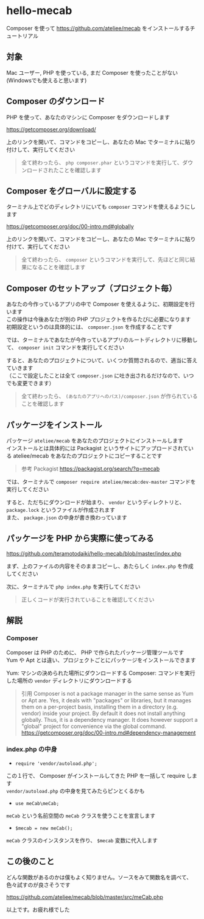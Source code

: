 # hello-mecab

Composer を使って https://github.com/ateliee/mecab をインストールするチュートリアル

## 対象

Mac ユーザー, PHP を使っている, まだ Composer を使ったことがない  
(Windowsでも使えると思います)

## Composer のダウンロード

PHP を使って、あなたのマシンに Composer をダウンロードします

https://getcomposer.org/download/

上のリンクを開いて、コマンドをコピーし、あなたの Mac でターミナルに貼り付けして、実行してください

> 全て終わったら、 `php composer.phar` というコマンドを実行して、ダウンロードされたことを確認します

## Composer をグローバルに設定する

ターミナル上でどのディレクトリにいても `composer` コマンドを使えるようにします

https://getcomposer.org/doc/00-intro.md#globally

上のリンクを開いて、コマンドをコピーし、あなたの Mac でターミナルに貼り付けて、実行してください

> 全て終わったら、 `composer` というコマンドを実行して、先ほどと同じ結果になることを確認します

## Composer のセットアップ（プロジェクト毎）

あなたの今作っているアプリの中で Composer を使えるように、初期設定を行います  
この操作は今後あなたが別の PHP プロジェクトを作るたびに必要になります  
初期設定というのは具体的には、 `composer.json` を作成することです  

では、ターミナルであなたが今作っているアプリのルートディレクトリに移動して、 `composer init` コマンドを実行してください

すると、あなたのプロジェクトについて、いくつか質問されるので、適当に答えていきます  
（ここで設定したことは全て `composer.json` に吐き出されるだけなので、いつでも変更できます）

> 全て終わったら、 `(あなたのアプリへのパス)/composer.json` が作られていることを確認します

## パッケージをインストール

パッケージ `ateliee/mecab` をあなたのプロジェクトにインストールします  
インストールとは具体的には Packagist というサイトにアップロードされている ateliee/mecab をあなたのプロジェクトにコピーすることです  
> 参考 Packagist
> https://packagist.org/search/?q=mecab

では、ターミナルで `composer require ateliee/mecab:dev-master` コマンドを実行してください

すると、ただちにダウンロードが始まり、 `vendor` というディレクトリと、 `package.lock` というファイルが作成されます  
また、 `package.json` の中身が書き換わっています

## パッケージを PHP から実際に使ってみる

https://github.com/teramotodaiki/hello-mecab/blob/master/index.php

まず、上のファイルの内容をそのままコピーし、あたらしく `index.php` を作成してください

次に、ターミナルで `php index.php` を実行してください

> 正しくコードが実行されていることを確認してください

## 解説

### Composer

Composer は PHP のために、 PHP で作られたパッケージ管理ツールです  
Yum や Apt とは違い、プロジェクトごとにパッケージをインストールできます

Yum: マシンの決められた場所にダウンロードする
Composer: コマンドを実行した場所の `vendor` ディレクトリにダウンロードする

> 引用
> Composer is not a package manager in the same sense as Yum or Apt are. Yes, it deals with "packages" or libraries, but it manages them on a per-project basis, installing them in a directory (e.g. vendor) inside your project. By default it does not install anything globally. Thus, it is a dependency manager. It does however support a "global" project for convenience via the global command.
> https://getcomposer.org/doc/00-intro.md#dependency-management

### index.php の中身

- `require 'vendor/autoload.php';`

この１行で、 Composer がインストールしてきた PHP を一括して require します  
`vendor/autoload.php` の中身を見てみたらピンとくるかも

- `use meCab\meCab;`

`meCab` という名前空間の `meCab` クラスを使うことを宣言します

- `$mecab = new meCab();`

`meCab` クラスのインスタンスを作り、 `$mecab` 変数に代入します

## この後のこと

どんな関数があるのかは僕もよく知りません。ソースをみて関数名を調べて、色々試すのが良さそうです

https://github.com/ateliee/mecab/blob/master/src/meCab.php



以上です。お疲れ様でした







